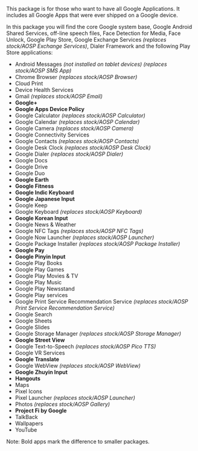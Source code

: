 This package is for those who want to have all Google Applications. It includes all Google Apps that were ever shipped on a Google device. 

In this package you will find the core Google system base, Google Android Shared Services, off-line speech files, Face Detection for Media, Face Unlock, Google Play Store, Google Exchange Services _(replaces stock/AOSP Exchange Services)_, Dialer Framework and the following Play Store applications:

* Android Messages _(not installed on tablet devices) (replaces stock/AOSP SMS App)_
* Chrome Browser _(replaces stock/AOSP Browser)_
* Cloud Print
* Device Health Services
* Gmail _(replaces stock/AOSP Email)_
* **Google+**
* **Google Apps Device Policy**
* Google Calculator _(replaces stock/AOSP Calculator)_
* Google Calendar _(replaces stock/AOSP Calendar)_
* Google Camera _(replaces stock/AOSP Camera)_
* Google Connectivity Services
* Google Contacts _(replaces stock/AOSP Contacts)_
* Google Desk Clock _(replaces stock/AOSP Desk Clock)_
* Google Dialer _(replaces stock/AOSP Dialer)_
* Google Docs
* Google Drive
* Google Duo
* **Google Earth**
* **Google Fitness**
* **Google Indic Keyboard**
* **Google Japanese Input**
* Google Keep
* Google Keyboard _(replaces stock/AOSP Keyboard)_
* **Google Korean Input**
* Google News & Weather
* Google NFC Tags _(replaces stock/AOSP NFC Tags)_
* Google Now Launcher _(replaces stock/AOSP Launcher)_
* Google Package Installer _(replaces stock/AOSP Package Installer)_
* **Google Pay**
* **Google Pinyin Input**
* Google Play Books
* Google Play Games
* Google Play Movies & TV
* Google Play Music
* Google Play Newsstand
* Google Play services
* Google Print Service Recommendation Service _(replaces stock/AOSP Print Service Recommendation Service)_
* Google Search
* Google Sheets
* Google Slides
* Google Storage Manager _(replaces stock/AOSP Storage Manager)_
* **Google Street View**
* Google Text-to-Speech _(replaces stock/AOSP Pico TTS)_
* Google VR Services
* **Google Translate**
* Google WebView _(replaces stock/AOSP WebView)_
* **Google Zhuyin Input**
* **Hangouts**
* Maps
* Pixel Icons
* Pixel Launcher _(replaces stock/AOSP Launcher)_
* Photos _(replaces stock/AOSP Gallery)_
* **Project Fi by Google**
* TalkBack
* Wallpapers
* YouTube

Note: Bold apps mark the difference to smaller packages.